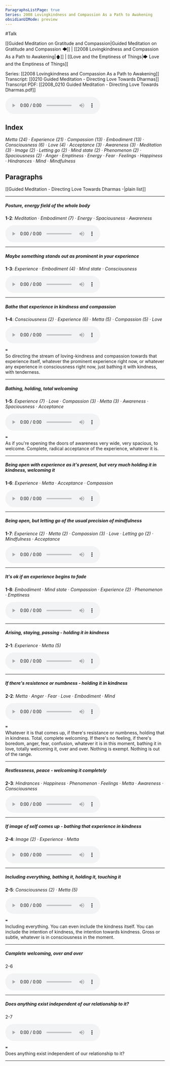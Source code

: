 ```yaml
---
ParagraphsListPage: true
Series: 2008 Lovingkindness and Compassion As a Path to Awakening
obsidianUIMode: preview
---
```

#Talk

[[Guided Meditation on Gratitude and Compassion|Guided Meditation on Gratitude and Compassion 🡄]] | [[2008 Lovingkindness and Compassion As a Path to Awakening|🡅]] | [[Love and the Emptiness of Things|🡆 Love and the Emptiness of Things]]

Series: [[2008 Lovingkindness and Compassion As a Path to Awakening]]
Transcript: [[0210 Guided Meditation - Directing Love Towards Dharmas]]
Transcript PDF: [[2008_0210 Guided Meditation - Directing Love Towards Dharmas.pdf]]

<audio controls preload=metadata style=" width:300px;" controlslist="nodownload"><source src="https://dharmaseed.org/talks/11957/20080210-Rob_Burbea-GAIA-guided_meditation_directing_love_towards_dharmas-11957.mp3" type="audio/mpeg">???</audio>

## Index
<span class="counts">_<a data-href="Metta" class="internal-link">Metta</a> (24) · <a data-href="Experience" class="internal-link">Experience</a> (21) · <a data-href="Compassion" class="internal-link">Compassion</a> (13) · <a data-href="Embodiment" class="internal-link">Embodiment</a> (13) · <a data-href="Consciousness" class="internal-link">Consciousness</a> (6) · <a data-href="Love" class="internal-link">Love</a> (4) · <a data-href="Acceptance" class="internal-link">Acceptance</a> (3) · <a data-href="Awareness" class="internal-link">Awareness</a> (3) · <a data-href="Meditation" class="internal-link">Meditation</a> (3) · <a data-href="Image" class="internal-link">Image</a> (2) · <a data-href="Letting go" class="internal-link">Letting go</a> (2) · <a data-href="Mind state" class="internal-link">Mind state</a> (2) · <a data-href="Phenomenon" class="internal-link">Phenomenon</a> (2) · <a data-href="Spaciousness" class="internal-link">Spaciousness</a> (2) · <a data-href="Anger" class="internal-link">Anger</a> · <a data-href="Emptiness" class="internal-link">Emptiness</a> · <a data-href="Energy" class="internal-link">Energy</a> · <a data-href="Fear" class="internal-link">Fear</a> · <a data-href="Feelings" class="internal-link">Feelings</a> · <a data-href="Happiness" class="internal-link">Happiness</a> · <a data-href="Hindrances" class="internal-link">Hindrances</a> · <a data-href="Mind" class="internal-link">Mind</a> · <a data-href="Mindfulness" class="internal-link">Mindfulness</a>_</span>
<br/>

## Paragraphs
[[Guided Meditation - Directing Love Towards Dharmas -|plain list]]

---
##### Posture, energy field of the whole body
<span class="counts">**<a aria-label-position="top" aria-label="0210 Guided Meditation - Directing Love Towards Dharmas > ^1-2" data-href="0210 Guided Meditation - Directing Love Towards Dharmas#^1-2" class="internal-link">1-2</a>**: _<a data-href="Meditation" class="internal-link">Meditation</a> · <a data-href="Embodiment" class="internal-link">Embodiment</a> (7) · <a data-href="Energy" class="internal-link">Energy</a> · <a data-href="Spaciousness" class="internal-link">Spaciousness</a> · <a data-href="Awareness" class="internal-link">Awareness</a>_</span>

<audio controls preload=metadata style=" width:300px;" controlslist="nodownload"><source src="https://dharmaseed.org/talks/11957/20080210-Rob_Burbea-GAIA-guided_meditation_directing_love_towards_dharmas-11957.mp3#t=00:00" type="audio/mpeg">???</audio>

---
##### Maybe something stands out as prominent in your experience
<span class="counts">**<a aria-label-position="top" aria-label="0210 Guided Meditation - Directing Love Towards Dharmas > ^1-3" data-href="0210 Guided Meditation - Directing Love Towards Dharmas#^1-3" class="internal-link">1-3</a>**: _<a data-href="Experience" class="internal-link">Experience</a> · <a data-href="Embodiment" class="internal-link">Embodiment</a> (4) · <a data-href="Mind state" class="internal-link">Mind state</a> · <a data-href="Consciousness" class="internal-link">Consciousness</a>_</span>

<audio controls preload=metadata style=" width:300px;" controlslist="nodownload"><source src="https://dharmaseed.org/talks/11957/20080210-Rob_Burbea-GAIA-guided_meditation_directing_love_towards_dharmas-11957.mp3#t=01:50" type="audio/mpeg">???</audio>

---
##### Bathe that experience in kindness and compassion
<span class="counts">**<a aria-label-position="top" aria-label="0210 Guided Meditation - Directing Love Towards Dharmas > ^1-4" data-href="0210 Guided Meditation - Directing Love Towards Dharmas#^1-4" class="internal-link">1-4</a>**: _<a data-href="Consciousness" class="internal-link">Consciousness</a> (2) · <a data-href="Experience" class="internal-link">Experience</a> (6) · <a data-href="Metta" class="internal-link">Metta</a> (5) · <a data-href="Compassion" class="internal-link">Compassion</a> (5) · <a data-href="Love" class="internal-link">Love</a>_</span>

<audio controls preload=metadata style=" width:300px;" controlslist="nodownload"><source src="https://dharmaseed.org/talks/11957/20080210-Rob_Burbea-GAIA-guided_meditation_directing_love_towards_dharmas-11957.mp3#t=02:55" type="audio/mpeg">???</audio>

<div class="admonition quote"><div class="title">❝</div><div class="content">
So directing the stream of loving-kindness and compassion towards that experience itself, whatever the prominent experience right now, or whatever any experience in consciousness right now, just bathing it with kindness, with tenderness.<br/>
</div></div>

---
##### Bathing, holding, total welcoming
<span class="counts">**<a aria-label-position="top" aria-label="0210 Guided Meditation - Directing Love Towards Dharmas > ^1-5" data-href="0210 Guided Meditation - Directing Love Towards Dharmas#^1-5" class="internal-link">1-5</a>**: _<a data-href="Experience" class="internal-link">Experience</a> (7) · <a data-href="Love" class="internal-link">Love</a> · <a data-href="Compassion" class="internal-link">Compassion</a> (3) · <a data-href="Metta" class="internal-link">Metta</a> (3) · <a data-href="Awareness" class="internal-link">Awareness</a> · <a data-href="Spaciousness" class="internal-link">Spaciousness</a> · <a data-href="Acceptance" class="internal-link">Acceptance</a>_</span>

<audio controls preload=metadata style=" width:300px;" controlslist="nodownload"><source src="https://dharmaseed.org/talks/11957/20080210-Rob_Burbea-GAIA-guided_meditation_directing_love_towards_dharmas-11957.mp3#t=06:00" type="audio/mpeg">???</audio>

<div class="admonition quote"><div class="title">❝</div><div class="content">
As if you're opening the doors of awareness very wide, very spacious, to welcome. Complete, radical acceptance of the experience, whatever it is.<br/>
</div></div>

---
##### Being open with experience as it's present, but very much holding it in kindness, welcoming it
<span class="counts">**<a aria-label-position="top" aria-label="0210 Guided Meditation - Directing Love Towards Dharmas > ^1-6" data-href="0210 Guided Meditation - Directing Love Towards Dharmas#^1-6" class="internal-link">1-6</a>**: _<a data-href="Experience" class="internal-link">Experience</a> · <a data-href="Metta" class="internal-link">Metta</a> · <a data-href="Acceptance" class="internal-link">Acceptance</a> · <a data-href="Compassion" class="internal-link">Compassion</a>_</span>

<audio controls preload=metadata style=" width:300px;" controlslist="nodownload"><source src="https://dharmaseed.org/talks/11957/20080210-Rob_Burbea-GAIA-guided_meditation_directing_love_towards_dharmas-11957.mp3#t=08:30" type="audio/mpeg">???</audio>

---
##### Being open, but letting go of the usual precision of mindfulness
<span class="counts">**<a aria-label-position="top" aria-label="0210 Guided Meditation - Directing Love Towards Dharmas > ^1-7" data-href="0210 Guided Meditation - Directing Love Towards Dharmas#^1-7" class="internal-link">1-7</a>**: _<a data-href="Experience" class="internal-link">Experience</a> (2) · <a data-href="Metta" class="internal-link">Metta</a> (2) · <a data-href="Compassion" class="internal-link">Compassion</a> (3) · <a data-href="Love" class="internal-link">Love</a> · <a data-href="Letting go" class="internal-link">Letting go</a> (2) · <a data-href="Mindfulness" class="internal-link">Mindfulness</a> · <a data-href="Acceptance" class="internal-link">Acceptance</a>_</span>

<audio controls preload=metadata style=" width:300px;" controlslist="nodownload"><source src="https://dharmaseed.org/talks/11957/20080210-Rob_Burbea-GAIA-guided_meditation_directing_love_towards_dharmas-11957.mp3#t=10:55" type="audio/mpeg">???</audio>

---
##### It's ok if an experience begins to fade
<span class="counts">**<a aria-label-position="top" aria-label="0210 Guided Meditation - Directing Love Towards Dharmas > ^1-8" data-href="0210 Guided Meditation - Directing Love Towards Dharmas#^1-8" class="internal-link">1-8</a>**: _<a data-href="Embodiment" class="internal-link">Embodiment</a> · <a data-href="Mind state" class="internal-link">Mind state</a> · <a data-href="Compassion" class="internal-link">Compassion</a> · <a data-href="Experience" class="internal-link">Experience</a> (2) · <a data-href="Phenomenon" class="internal-link">Phenomenon</a> · <a data-href="Emptiness" class="internal-link">Emptiness</a>_</span>

<audio controls preload=metadata style=" width:300px;" controlslist="nodownload"><source src="https://dharmaseed.org/talks/11957/20080210-Rob_Burbea-GAIA-guided_meditation_directing_love_towards_dharmas-11957.mp3#t=15:10" type="audio/mpeg">???</audio>

---
##### Arising, staying, passing - holding it in kindness
<span class="counts">**<a aria-label-position="top" aria-label="0210 Guided Meditation - Directing Love Towards Dharmas > ^2-1" data-href="0210 Guided Meditation - Directing Love Towards Dharmas#^2-1" class="internal-link">2-1</a>**: _<a data-href="Experience" class="internal-link">Experience</a> · <a data-href="Metta" class="internal-link">Metta</a> (5)_</span>

<audio controls preload=metadata style=" width:300px;" controlslist="nodownload"><source src="https://dharmaseed.org/talks/11957/20080210-Rob_Burbea-GAIA-guided_meditation_directing_love_towards_dharmas-11957.mp3#t=17:55" type="audio/mpeg">???</audio>

---
##### If there's resistence or numbness - holding it in kindness
<span class="counts">**<a aria-label-position="top" aria-label="0210 Guided Meditation - Directing Love Towards Dharmas > ^2-2" data-href="0210 Guided Meditation - Directing Love Towards Dharmas#^2-2" class="internal-link">2-2</a>**: _<a data-href="Metta" class="internal-link">Metta</a> · <a data-href="Anger" class="internal-link">Anger</a> · <a data-href="Fear" class="internal-link">Fear</a> · <a data-href="Love" class="internal-link">Love</a> · <a data-href="Embodiment" class="internal-link">Embodiment</a> · <a data-href="Mind" class="internal-link">Mind</a>_</span>

<audio controls preload=metadata style=" width:300px;" controlslist="nodownload"><source src="https://dharmaseed.org/talks/11957/20080210-Rob_Burbea-GAIA-guided_meditation_directing_love_towards_dharmas-11957.mp3#t=22:20" type="audio/mpeg">???</audio>

<div class="admonition quote"><div class="title">❝</div><div class="content">
Whatever it is that comes up, if there's resistance or numbness, holding that in kindness. Total, complete welcoming. If there's no feeling, if there's boredom, anger, fear, confusion, whatever it is in this moment, bathing it in love, totally welcoming it, over and over. Nothing is exempt. Nothing is out of the range.<br/>
</div></div>

---
##### Restlessness, peace - welcoming it completely
<span class="counts">**<a aria-label-position="top" aria-label="0210 Guided Meditation - Directing Love Towards Dharmas > ^2-3" data-href="0210 Guided Meditation - Directing Love Towards Dharmas#^2-3" class="internal-link">2-3</a>**: _<a data-href="Hindrances" class="internal-link">Hindrances</a> · <a data-href="Happiness" class="internal-link">Happiness</a> · <a data-href="Phenomenon" class="internal-link">Phenomenon</a> · <a data-href="Feelings" class="internal-link">Feelings</a> · <a data-href="Metta" class="internal-link">Metta</a> · <a data-href="Awareness" class="internal-link">Awareness</a> · <a data-href="Consciousness" class="internal-link">Consciousness</a>_</span>

<audio controls preload=metadata style=" width:300px;" controlslist="nodownload"><source src="https://dharmaseed.org/talks/11957/20080210-Rob_Burbea-GAIA-guided_meditation_directing_love_towards_dharmas-11957.mp3#t=25:20" type="audio/mpeg">???</audio>

---
##### If image of self comes up - bathing that experience in kindness
<span class="counts">**<a aria-label-position="top" aria-label="0210 Guided Meditation - Directing Love Towards Dharmas > ^2-4" data-href="0210 Guided Meditation - Directing Love Towards Dharmas#^2-4" class="internal-link">2-4</a>**: _<a data-href="Image" class="internal-link">Image</a> (2) · <a data-href="Experience" class="internal-link">Experience</a> · <a data-href="Metta" class="internal-link">Metta</a>_</span>

<audio controls preload=metadata style=" width:300px;" controlslist="nodownload"><source src="https://dharmaseed.org/talks/11957/20080210-Rob_Burbea-GAIA-guided_meditation_directing_love_towards_dharmas-11957.mp3#t=27:35" type="audio/mpeg">???</audio>

---
##### Including everything, bathing it, holding it, touching it
<span class="counts">**<a aria-label-position="top" aria-label="0210 Guided Meditation - Directing Love Towards Dharmas > ^2-5" data-href="0210 Guided Meditation - Directing Love Towards Dharmas#^2-5" class="internal-link">2-5</a>**: _<a data-href="Consciousness" class="internal-link">Consciousness</a> (2) · <a data-href="Metta" class="internal-link">Metta</a> (5)_</span>

<audio controls preload=metadata style=" width:300px;" controlslist="nodownload"><source src="https://dharmaseed.org/talks/11957/20080210-Rob_Burbea-GAIA-guided_meditation_directing_love_towards_dharmas-11957.mp3#t=30:05" type="audio/mpeg">???</audio>

<div class="admonition quote"><div class="title">❝</div><div class="content">
Including everything. You can even include the kindness itself. You can include the intention of kindness, the intention towards kindness. Gross or subtle, whatever is in consciousness in the moment.<br/>
</div></div>

---
##### Complete welcoming, over and over
<span class="counts"><a aria-label-position="top" aria-label="0210 Guided Meditation - Directing Love Towards Dharmas > ^2-6" data-href="0210 Guided Meditation - Directing Love Towards Dharmas#^2-6" class="internal-link">2-6</a></span>

<audio controls preload=metadata style=" width:300px;" controlslist="nodownload"><source src="https://dharmaseed.org/talks/11957/20080210-Rob_Burbea-GAIA-guided_meditation_directing_love_towards_dharmas-11957.mp3#t=33:25" type="audio/mpeg">???</audio>

---
##### Does anything exist independent of our relationship to it?
<span class="counts"><a aria-label-position="top" aria-label="0210 Guided Meditation - Directing Love Towards Dharmas > ^2-7" data-href="0210 Guided Meditation - Directing Love Towards Dharmas#^2-7" class="internal-link">2-7</a></span>

<audio controls preload=metadata style=" width:300px;" controlslist="nodownload"><source src="https://dharmaseed.org/talks/11957/20080210-Rob_Burbea-GAIA-guided_meditation_directing_love_towards_dharmas-11957.mp3#t=34:35" type="audio/mpeg">???</audio>

<div class="admonition quote"><div class="title">❝</div><div class="content">
Does anything exist independent of our relationship to it?<br/>
</div></div>

---
